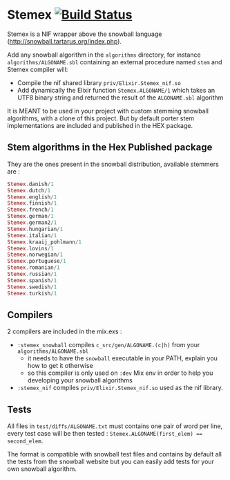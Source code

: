 # Stemex [![Build Status](https://api.travis-ci.org/kbrw/stemex.svg)](https://travis-ci.org/kbrw/stemex)

Stemex is a NIF wrapper above the snowball language (http://snowball.tartarus.org/index.php).

Add any snowball algorithm in the `algorithms` directory, for instance
`algorithms/ALGONAME.sbl` containing an external procedure named `stem` and
Stemex compiler will:

- Compile the nif shared library `priv/Elixir.Stemex_nif.so`
- Add dynamically the Elixir function `Stemex.ALGONAME/1` which takes an UTF8
  binary string and returned the result of the `ALGONAME.sbl` algorithm

It is MEANT to be used in your project with custom stemming snowball
algorithms, with a clone of this project. But by default porter stem
implementations are included and published in the HEX package.

## Stem algorithms in the Hex Published package

They are the ones present in the snowball distribution, available stemmers are :

```elixir
Stemex.danish/1
Stemex.dutch/1
Stemex.english/1
Stemex.finnish/1
Stemex.french/1
Stemex.german/1
Stemex.german2/1
Stemex.hungarian/1
Stemex.italian/1
Stemex.kraaij_pohlmann/1
Stemex.lovins/1
Stemex.norwegian/1
Stemex.portuguese/1
Stemex.romanian/1
Stemex.russian/1
Stemex.spanish/1
Stemex.swedish/1
Stemex.turkish/1
```

## Compilers

2 compilers are included in the mix.exs : 

- `:stemex_snowball` compiles `c_src/gen/ALGONAME.(c|h)` from your
  `algorithms/ALGONAME.sbl`
  - it needs to have the `snowball` executable in your PATH, explain you how to get it otherwise
  - so this compiler is only used on `:dev` Mix env in order to help you developing your snowball algorithms
- `:stemex_nif` compiles `priv/Elixir.Stemex_nif.so` used as the nif library.

## Tests

All files in `test/diffs/ALGONAME.txt` must contains one pair of word per line, 
every test case will be then tested : `Stemex.ALGONAME(first_elem) == second_elem`. 

The format is compatible with snowball test files and contains by default all
the tests from the snowball website but you can easily add tests for your own
snowball algorithm.
